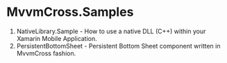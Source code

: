 # MvvmCross.Samples

1. NativeLibrary.Sample - How to use a native DLL (C++) within your Xamarin Mobile Application.
2. PersistentBottomSheet - Persistent Bottom Sheet component written in MvvmCross fashion.
